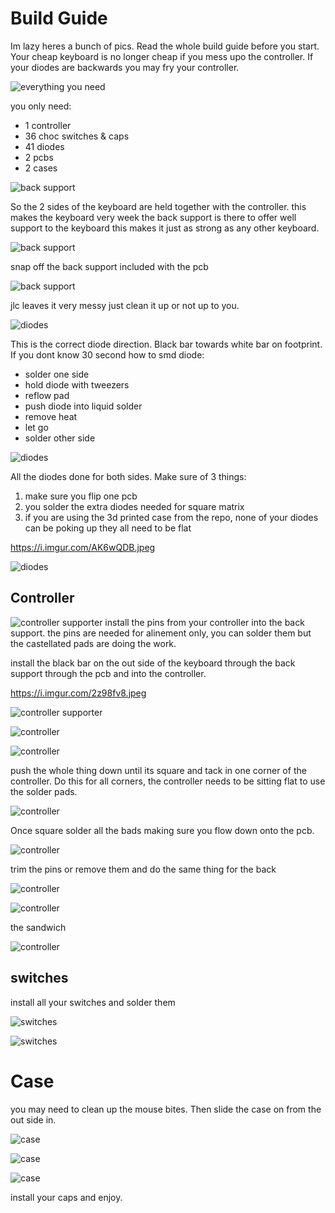 # Build Guide

Im lazy heres a bunch of pics.
Read the whole build guide before you start.
Your cheap keyboard is no longer cheap if you mess upo the controller.
If your diodes are backwards you may fry your controller.

![everything you need](https://i.imgur.com/iPbKYFo.jpeg)

you only need:

- 1 controller
- 36 choc switches & caps
- 41 diodes
- 2 pcbs
- 2 cases

![back support](https://i.imgur.com/Qn5C2rj.jpeg)

So the 2 sides of the keyboard are held together with the controller.
this makes the keyboard very week the back support is there to offer well support to the keyboard this makes it just as strong as any other keyboard.

![back support](https://i.imgur.com/F8xnu6n.jpeg)

snap off the back support included with the pcb

![back support](https://i.imgur.com/bGAZSMN.jpeg)

jlc leaves it very messy just clean it up or not up to you.

![diodes](https://i.imgur.com/m5mGgQ4.jpeg)

This is the correct diode direction.
Black bar towards white bar on footprint.
If you dont know 30 second how to smd diode:

- solder one side
- hold diode with tweezers
- reflow pad
- push diode into liquid solder
- remove heat
- let go
- solder other side

![diodes](https://i.imgur.com/9AzUCmf.jpeg)

All the diodes done for both sides.
Make sure of 3 things:

1. make sure you flip one pcb
2. you solder the extra diodes needed for square matrix
3. if you are using the 3d printed case from the repo, none of your diodes can be poking up they all need to be flat

https://i.imgur.com/AK6wQDB.jpeg

![diodes](https://i.imgur.com/AK6wQDB.jpeg)

## Controller

![controller supporter ](https://i.imgur.com/LiaHTHQ.jpeg)
install the pins from your controller into the back support.
the pins are needed for alinement only, you can solder them but the castellated pads are doing the work.

install the black bar on the out side of the keyboard through the back support through the pcb and into the controller.

https://i.imgur.com/2z98fv8.jpeg

![controller supporter ](https://i.imgur.com/2z98fv8.jpeg)

![controller ](https://i.imgur.com/jcDDmmg.jpeg)

![controller ](https://i.imgur.com/wBpwhNB.jpeg)

push the whole thing down until its square and tack in one corner of the controller.
Do this for all corners, the controller needs to be sitting flat to use the solder pads.

![controller ](https://i.imgur.com/qHqfDGv.jpeg)

Once square solder all the bads making sure you flow down onto the pcb.

![controller ](https://i.imgur.com/611PfPI.jpeg)

trim the pins or remove them and do the same thing for the back

![controller ](https://i.imgur.com/d79ewHl.jpeg)

![controller ](https://i.imgur.com/CoAnReY.jpeg)

the sandwich

![controller ](https://i.imgur.com/fKFVqfn.jpeg)

## switches

install all your switches and solder them

![switches ](https://i.imgur.com/JlhJVGV.jpeg)

![switches ](https://i.imgur.com/mkJ0P1v.jpeg)

# Case

you may need to clean up the mouse bites.
Then slide the case on from the out side in.

![case ](https://i.imgur.com/ieifOV1.jpeg)

![case ](https://i.imgur.com/gDuYVPU.jpeg)

![case ](https://i.imgur.com/RItFAOl.jpeg)

install your caps and enjoy.
